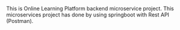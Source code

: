 This is Online Learning Platform backend microservice project. This microservices project has done by using springboot with Rest API (Postman).
